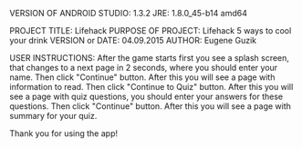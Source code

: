 VERSION OF ANDROID STUDIO: 1.3.2
JRE: 1.8.0_45-b14 amd64

PROJECT TITLE: Lifehack
PURPOSE OF PROJECT: Lifehack 5 ways to cool your drink
VERSION or DATE: 04.09.2015
AUTHOR: Eugene Guzik

USER INSTRUCTIONS:
After the game starts first you see a splash screen, that changes to a next page in 2 seconds, where you should enter your name.
Then click "Continue" button. After this you will see a page with information to read.
Then click "Continue to Quiz" button. After this you will see a page with quiz questions, you should enter your answers for these questions.
Then click "Continue" button. After this you will see a page with summary for your quiz.

Thank you for using the app!
